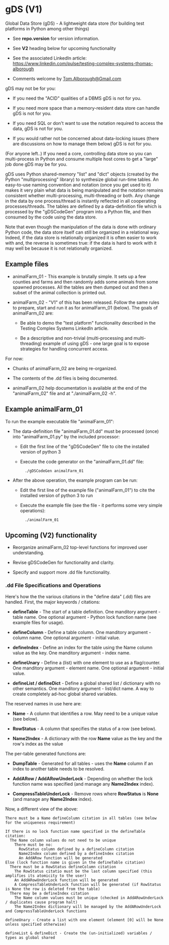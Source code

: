 # gDS (V1)

Global Data Store (gDS) - A lightweight data store (for building test platforms in Python among other things)

* See **repo.version** for version information.

* See **V2** heading below for upcoming functionality

* See the associated LinkedIn article: https://www.linkedin.com/pulse/testing-complex-systems-thomas-alborough

* Comments welcome by Tom.Alborough@Gmail.com

gDS may not be for you:

* If you need the "ACID" qualities of a DBMS gDS is not for you.
    
* If you need more space than a memory-resident data store can handle gDS is not for you.

* If you need SQL or don't want to use the notation required to access the data, gDS is not for you.
    
* If you would rather not be concerned about data-locking issues (there are discussions on how to manage them below) gDS is not for you.
    
(For anyone left..) If you need a core, controlling data store so you can multi-process in Python and consume multiple host cores to 
get a "large" job done gDS may be for you.

gDS uses Python shared-memory "list" and "dict" objects (created by the Python "multiprocessing" library) to synthesize global 
run-time tables. An easy-to-use naming convention and notation (once you get used to it) makes it very plain what data is being 
manipulated and the notation remains consistent whether multi-processing, multi-threading or both. Any change in the data by one 
process/thread is instantly reflected in all cooperating processes/threads. The tables are defined by a data-definition file which 
is processed by the "gDSCodeGen" program into a Python file, and then consumed by the code using the data store.

Note that even though the manipulation of the data is done with ordinary Python code, the data store itself can still be organized in a
relational way. Indeed, if the data store is relationally organized it is often easier to work with and, the reverse is sometimes true:
if the data is hard to work with it may well be because it is not relationally organized.

## Example files

* animalFarm_01 - This example is brutally simple. It sets up a few counties and farms and then randomly adds some animals from some
        spawned processes. All the tables are then dumped out and then a subset of the animal collection is printed out.

* animalFarm_02 - "V1" of this has been released. Follow the same rules to prepare, start and run it as for animalFarm_01 (below). The goals of animalFarm_02 are:

    * Be able to demo the "test platform" functionality described in the Testing Complex Systems LinkedIn article.

    * Be a descriptive and non-trivial (multi-processing and multi-threading) example of using gDS - one large goal is to expose strategies for handling concurrent access.

For now:

* Chunks of animalFarm_02 are being re-organized.

* The contents of the .dd files is being documented.

* animalFarm_02 help documentation is available at the end of the "animalFarm_02" file and at "./animalFarm_02 -h".

## Example animalFarm_01

To run the example executable file "animalFarm_01":

* The data-definition file "animalFarm_01.dd" must be processed (once) into "animalFarm_01.py" by the included processor:

    * Edit the first line of the "gDSCodeGen" file to cite the installed version of python 3

    * Execute the code generator on the "animalFarm_01.dd" file:
        
            ./gDSCodeGen animalFarm_01
        
* After the above operation, the example program can be run:

    * Edit the first line of the example file ("animalFarm_01") to cite the installed version of python 3 to run

    * Execute the example file (see the file - it performs some very simple operations):
        
            ./animalFarm_01

## Upcoming (V2) functionality

* Reorganize animalFarm_02 top-level functions for improved user understanding.

* Revise gDSCodeGen for functionality and clarity.

* Specify and support more .dd file functionality.

### .dd File Specifications and Operations

Here's how the the various citations in the "define data" (.dd) files are handled. First, the major keywords / citations:

* **defineTable** - The start of a table definition. One manditory argument - table name. One optional argument - Python lock function name (see example files for usage).

* **defineColumn** - Define a table column. One manditory argument - column name. One optional argument - initial value.

* **defineIndex** - Define an index for the table using the Name column value as the key. One manditory argument - index name.

* **defineUnary** - Define a (list) with one element to use as a flag/counter. One manditory argument - element name. One optional argument - initial value.

* **defineList / defineDict** - Define a global shared list / dictionary with no other semantics. One manditory argument - list/dict name. A way to create completely ad-hoc global shared variables.

The reserved names in use here are:

* **Name** - A column that identifies a row. May need to be a unique value (see below).

* **RowStatus** - A column that specifies the status of a row (see below).

* **Name2Index** - A dictionary with the row **Name** value as the key and the row's index as the value

The per-table generated functions are:

* **DumpTable** - Generated for all tables - uses the **Name** column if an index to another table needs to be resolved.

* **AddARow / AddARowUnderLock** - Depending on whether the lock function name was specified  (and manage any **Name2Index** index).

* **CompressTableUnderLock** - Remove rows where **RowStatus** is **None** (and manage any **Name2Index** index).

Now, a different view of the above:

```
There must be a Name defineColumn citation in all tables (see below for the uniqueness requirement)

If there is no lock function name specified in the defineTable citation:
  The Name column values do not need to be unique
    There must be no:
      RowStatus column defined by a defineColumn citation
      Name2Index column defined by a defineIndex citation
      An AddARow function will be generated
Else (lock function name is given in the defineTable citation)
  There must be a RowStatus defineColumn citation
    The RowStatus citatio must be the last column specified (this amplifies its atomicity to the user)
    An AddARowUnderLock function will be generated
    A CompressTableUnderLock function will be generated (if RowStatus is None the row is deleted from the table)
  There may be a defineIndex citation
    The Name column values must be unique (checked in AddARowUnderLock / duplicates cause program halt)
    The Name2Index dictionary will be managed by the AddARowUnderLock and CompressTableUnderLock functions

defineUnary - Create a list with one element (element [0] will be None unless specified otherwise)

defineList & defineDict - Create the (un-initialized) variables / types as global shared
```
